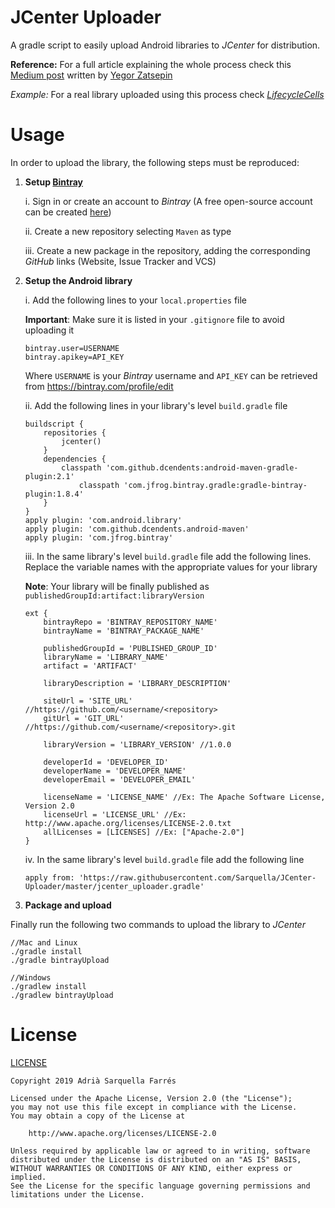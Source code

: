 # JCenter Uploader

A gradle script to easily upload Android libraries to *JCenter* for distribution.

**Reference:** For a full article explaining the whole process check this [Medium post](https://medium.com/@yegor_zatsepin/simple-way-to-publish-your-android-library-to-jcenter-d1e145bacf13) written by [Yegor Zatsepin](https://medium.com/@yegor_zatsepin)

*Example:* For a real library uploaded using this process check *[LifecycleCells](https://github.com/Sarquella/LifecycleCells)*

# Usage

In order to upload the library, the following steps must be reproduced:

1. **Setup [Bintray](https://bintray.com)**

	i. Sign in or create an account to *Bintray* (A free open-source account can be created [here](https://bintray.com/signup/oss))
	
	ii. Create a new repository selecting `Maven` as type
	
	iii. Create a new package in the repository, adding the corresponding *GitHub* links (Website, Issue Tracker and VCS)
	
2. **Setup the Android library**

	i. Add the following lines to your `local.properties` file 
	
	**Important**: Make sure it is listed in your `.gitignore` file to avoid uploading it
	
	```
	bintray.user=USERNAME
	bintray.apikey=API_KEY
	```
	
	Where `USERNAME` is your *Bintray* username and `API_KEY` can be retrieved from https://bintray.com/profile/edit
	
	ii. Add the following lines in your library's level `build.gradle` file
	
	```
	buildscript {
		repositories {
			jcenter()
		}
		dependencies {
		    classpath 'com.github.dcendents:android-maven-gradle-plugin:2.1'
				classpath 'com.jfrog.bintray.gradle:gradle-bintray-plugin:1.8.4'
		}
	}
	apply plugin: 'com.android.library'
	apply plugin: 'com.github.dcendents.android-maven'
	apply plugin: 'com.jfrog.bintray'
	```

	iii. In the same library's level `build.gradle` file add the following lines. Replace the variable names with the appropriate values for your library
	
	**Note**: Your library will be finally published as `publishedGroupId:artifact:libraryVersion`
	
	```
	ext {
		bintrayRepo = 'BINTRAY_REPOSITORY_NAME'
		bintrayName = 'BINTRAY_PACKAGE_NAME'

		publishedGroupId = 'PUBLISHED_GROUP_ID'
		libraryName = 'LIBRARY_NAME'
		artifact = 'ARTIFACT'

		libraryDescription = 'LIBRARY_DESCRIPTION'

		siteUrl = 'SITE_URL' //https://github.com/<username/<repository>
		gitUrl = 'GIT_URL' //https://github.com/<username/<repository>.git

		libraryVersion = 'LIBRARY_VERSION' //1.0.0

		developerId = 'DEVELOPER_ID'
		developerName = 'DEVELOPER_NAME'
		developerEmail = 'DEVELOPER_EMAIL'

		licenseName = 'LICENSE_NAME' //Ex: The Apache Software License, Version 2.0
		licenseUrl = 'LICENSE_URL' //Ex: http://www.apache.org/licenses/LICENSE-2.0.txt
		allLicenses = [LICENSES] //Ex: ["Apache-2.0"]
	}
	```
	
	iv. In the same library's level `build.gradle` file add the following line
	
	```
	apply from: 'https://raw.githubusercontent.com/Sarquella/JCenter-Uploader/master/jcenter_uploader.gradle'
	```
	
3. **Package and upload**

Finally run the following two commands to upload the library to *JCenter*

```
//Mac and Linux
./gradle install
./gradle bintrayUpload

//Windows
./gradlew install
./gradlew bintrayUpload
```

# License

[LICENSE](https://github.com/Sarquella/JCenter-Uploader/blob/master/LICENSE)

```
Copyright 2019 Adrià Sarquella Farrés

Licensed under the Apache License, Version 2.0 (the "License");
you may not use this file except in compliance with the License.
You may obtain a copy of the License at

	http://www.apache.org/licenses/LICENSE-2.0

Unless required by applicable law or agreed to in writing, software
distributed under the License is distributed on an "AS IS" BASIS,
WITHOUT WARRANTIES OR CONDITIONS OF ANY KIND, either express or implied.
See the License for the specific language governing permissions and
limitations under the License.
```
